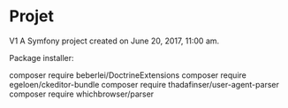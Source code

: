 Projet
===
V1
A Symfony project created on June 20, 2017, 11:00 am.

Package installer:

composer require beberlei/DoctrineExtensions
composer require egeloen/ckeditor-bundle
composer require thadafinser/user-agent-parser
composer require whichbrowser/parser
